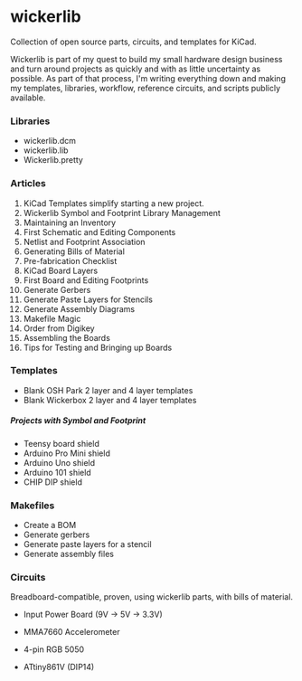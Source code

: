 # wickerlib
Collection of open source parts, circuits, and templates for KiCad.

Wickerlib is part of my quest to build my small hardware design business and turn around projects as quickly and with as little uncertainty as possible. As part of that process, I'm writing everything down and making my templates, libraries, workflow, reference circuits, and scripts publicly available.   

### Libraries

- wickerlib.dcm
- wickerlib.lib
- Wickerlib.pretty

### Articles

1. KiCad Templates simplify starting a new project. 
1. Wickerlib Symbol and Footprint Library Management
1. Maintaining an Inventory
1. First Schematic and Editing Components 
1. Netlist and Footprint Association
1. Generating Bills of Material
1. Pre-fabrication Checklist
1. KiCad Board Layers
1. First Board and Editing Footprints
1. Generate Gerbers
1. Generate Paste Layers for Stencils
1. Generate Assembly Diagrams
1. Makefile Magic
1. Order from Digikey
1. Assembling the Boards
1. Tips for Testing and Bringing up Boards

### Templates

- Blank OSH Park 2 layer and 4 layer templates
- Blank Wickerbox 2 layer and 4 layer templates

##### Projects with Symbol and Footprint

- Teensy board shield
- Arduino Pro Mini shield
- Arduino Uno shield
- Arduino 101 shield
- CHIP DIP shield

### Makefiles

- Create a BOM
- Generate gerbers
- Generate paste layers for a stencil
- Generate assembly files

### Circuits

Breadboard-compatible, proven, using wickerlib parts, with bills of material.

- Input Power Board (9V -> 5V -> 3.3V)

- MMA7660 Accelerometer
- 4-pin RGB 5050
- ATtiny861V (DIP14)
